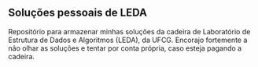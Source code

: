 ## Soluções pessoais de LEDA

Repositório para armazenar minhas soluções da cadeira de Laboratório de
Estrutura de Dados e Algoritmos (LEDA), da UFCG. Encorajo fortemente a não olhar
as soluções e tentar por conta própria, caso esteja pagando a cadeira.
